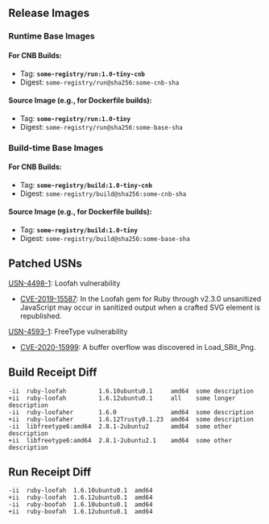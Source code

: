 ## Release Images

### Runtime Base Images

#### For CNB Builds:
- Tag: **`some-registry/run:1.0-tiny-cnb`**
- Digest: `some-registry/run@sha256:some-cnb-sha`

#### Source Image (e.g., for Dockerfile builds):
- Tag: **`some-registry/run:1.0-tiny`**
- Digest: `some-registry/run@sha256:some-base-sha`

### Build-time Base Images

#### For CNB Builds:
- Tag: **`some-registry/build:1.0-tiny-cnb`**
- Digest: `some-registry/build@sha256:some-cnb-sha`

#### Source Image (e.g., for Dockerfile builds):
- Tag: **`some-registry/build:1.0-tiny`**
- Digest: `some-registry/build@sha256:some-base-sha`
## Patched USNs
[USN-4498-1](https://ubuntu.com/security/notices/USN-4498-1):  Loofah vulnerability
* [CVE-2019-15587](https://people.canonical.com/~ubuntu-security/cve/CVE-2019-15587): In the Loofah gem for Ruby through v2.3.0 unsanitized JavaScript may occur in sanitized output when a crafted SVG element is republished.

[USN-4593-1](https://ubuntu.com/security/notices/USN-4593-1):  FreeType vulnerability
* [CVE-2020-15999](https://people.canonical.com/~ubuntu-security/cve/CVE-2020-15999): A buffer overflow was discovered in Load_SBit_Png.

## Build Receipt Diff
```
-ii  ruby-loofah         1.6.10ubuntu0.1     amd64  some description
+ii  ruby-loofah         1.6.12ubuntu0.1     all    some longer description
-ii  ruby-loofaher       1.6.0               amd64  some description
+ii  ruby-loofaher       1.6.12Trusty0.1.23  amd64  some description
-ii  libfreetype6:amd64  2.8.1-2ubuntu2      amd64  some other description
+ii  libfreetype6:amd64  2.8.1-2ubuntu2.1    amd64  some other description
```
## Run Receipt Diff
```
-ii  ruby-loofah  1.6.10ubuntu0.1  amd64
+ii  ruby-loofah  1.6.12ubuntu0.1  amd64
-ii  ruby-boofah  1.6.10ubuntu0.1  amd64
+ii  ruby-boofah  1.6.12ubuntu0.1  amd64
```
